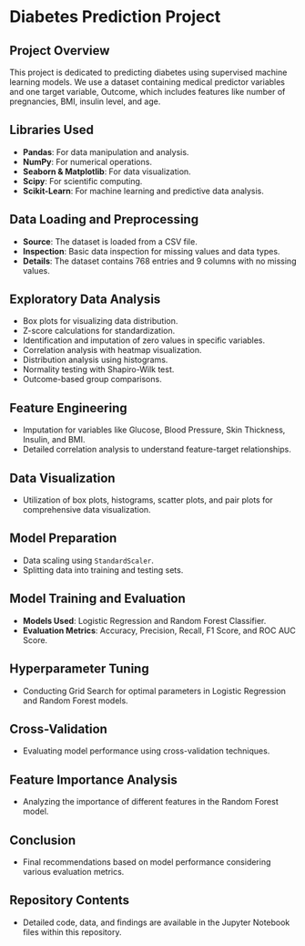 # Diabetes Prediction Project

## Project Overview

This project is dedicated to predicting diabetes using supervised machine learning models. 
We use a dataset containing medical predictor variables and one target variable, Outcome, which includes features like number of pregnancies, BMI, insulin level, and age.

## Libraries Used

- **Pandas**: For data manipulation and analysis.
- **NumPy**: For numerical operations.
- **Seaborn & Matplotlib**: For data visualization.
- **Scipy**: For scientific computing.
- **Scikit-Learn**: For machine learning and predictive data analysis.

## Data Loading and Preprocessing

- **Source**: The dataset is loaded from a CSV file.
- **Inspection**: Basic data inspection for missing values and data types.
- **Details**: The dataset contains 768 entries and 9 columns with no missing values.

## Exploratory Data Analysis

- Box plots for visualizing data distribution.
- Z-score calculations for standardization.
- Identification and imputation of zero values in specific variables.
- Correlation analysis with heatmap visualization.
- Distribution analysis using histograms.
- Normality testing with Shapiro-Wilk test.
- Outcome-based group comparisons.

## Feature Engineering

- Imputation for variables like Glucose, Blood Pressure, Skin Thickness, Insulin, and BMI.
- Detailed correlation analysis to understand feature-target relationships.

## Data Visualization

- Utilization of box plots, histograms, scatter plots, and pair plots for comprehensive data visualization.

## Model Preparation

- Data scaling using `StandardScaler`.
- Splitting data into training and testing sets.

## Model Training and Evaluation

- **Models Used**: Logistic Regression and Random Forest Classifier.
- **Evaluation Metrics**: Accuracy, Precision, Recall, F1 Score, and ROC AUC Score.

## Hyperparameter Tuning

- Conducting Grid Search for optimal parameters in Logistic Regression and Random Forest models.

## Cross-Validation

- Evaluating model performance using cross-validation techniques.

## Feature Importance Analysis

- Analyzing the importance of different features in the Random Forest model.

## Conclusion

- Final recommendations based on model performance considering various evaluation metrics.

## Repository Contents

- Detailed code, data, and findings are available in the Jupyter Notebook files within this repository.
